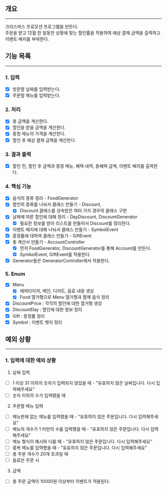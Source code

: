개요
----------------
----------------
크리스마스 프로모션 프로그램을 만든다.<br>
주문을 받고 12월 한 달동안 상황에 맞는 할인률을 적용하여 예상 결제 금액을 출력하고 이벤트 배지를 부여한다.<br>

기능 목록
----------------
----------------
### 1. 입력
- [x] 방문할 날짜를 입력받는다.
- [x] 주문할 메뉴를 입력받는다.

### 2. 처리
- [x] 총 금액을 계산한다.
- [x] 할인을 받을 금액을 계산한다.
- [x] 증정 메뉴의 가격을 계산한다.
- [x] 할인 후 예상 결제 금액을 계산한다.

### 3. 결과 출력
- [x] 할인 전, 할인 후 금액과 증정 메뉴, 혜택 내역, 총혜택 금액, 이벤트 배지를 출력한다.

### 4. 핵심 기능
- [x] 음식의 종류 정리 - FoodGenerator
- [x] 할인의 종류를 나눠서 클래스 만들기 - Discount,
  - [x] Discount 클래스를 상속받은 여러 가지 경우의 클래스 구현
- [x] 날짜에 따른 할인에 대해 정리 - DayDiscount, DiscountGenerator
  - [x] 필요한 정보를 받아 리스트를 만들어서 Discount를 정리한다.
- [x] 이벤트 배지에 대해 나눠서 클래스 만들기 - SymbolEvent
- [x] 증정품에 대하여 클래스 만들기 - GiftEvent
- [x] 총 계산서 만들기 - AccountController
  - [x] 먼저 FoodGenerator, DiscountGenerator를 통해 Account를 만든다.
  - [x] SymbolEvent, GiftEvent를 적용한다.
- [x] Generator들은 GeneratorController에서 적용한다.

### 5. Enum
- [x] Menu
  - [x] 에피타이저, 메인, 디저트, 음료 내용 생성 
  - [x] Food 열거형으로 Menu 열거형과 함께 음식 정리
- [x] DiscountPrice : 각각의 할인에 대한 열거형 생성
- [x] DiscountDay : 할인에 대한 정보 정리
- [x] Gift : 증정품 정리
- [x] Symbol : 이벤트 뱃지 정리

예외 상황
----------------
----------------
### 1. 입력에 대한 예외 상황
1. 날짜 입력
- [ ] 1 이상 31 이하의 숫자가 입력되지 않았을 때  - "유효하지 않은 날짜입니다. 다시 입력해주세요"
- [ ] 숫자 이외의 수가 입력됐을 때
2. 주문할 메뉴 입력
- [ ] 메뉴판에 없는 메뉴를 입력했을 때 - "유효하지 않은 주문입니다. 다시 입력해주세요"
- [ ] 메뉴의 개수가 1 미만의 수를 입력했을 때  - "유효하지 않은 주문입니다. 다시 입력해주세요"
- [ ] 메뉴 형식이 예시와 다를 때  - "유효하지 않은 주문입니다. 다시 입력해주세요"
- [ ] 중복 메뉴를 입력했을 때  - "유효하지 않은 주문입니다. 다시 입력해주세요"
- [ ] 총 주문 개수가 20개 초과일 때
- [ ] 음료만 주문 시
3. 금액
- [ ] 총 주문 금액이 10000원 이상부터 이벤트가 적용된다.
